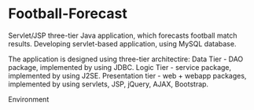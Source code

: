# Football-Forecast
Servlet/JSP three-tier Java application, which forecasts football match results.
Developing servlet-based application, using MySQL database. 

The application is designed using three-tier architectire:
Data Tier - DAO package, implemented by using JDBC.
Logic Tier - service package, implemented by using J2SE.
Presentation tier - web + webapp packages, implemented by using servlets, JSP, jQuery, AJAX, Bootstrap.

Environment
